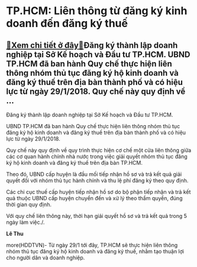 TP.HCM: Liên thông từ đăng ký kinh doanh đến đăng ký thuế
=========================================================

[:gift:Xem chi tiết ở đây:gift:](https://hddtvn.com/tp-hcm-lien-thong-tu-dang-ky-kinh-doanh-den-dang-ky-thue/)Đăng ký thành lập doanh nghiệp tại Sở Kế hoạch và Đầu tư TP.HCM. UBND TP.HCM đã ban hành Quy chế thực hiện liên thông nhóm thủ tục đăng ký hộ kinh doanh và đăng ký thuế trên địa bàn thành phố và có hiệu lực từ ngày 29/1/2018. Quy chế này quy định về …
-----------------------------------------------------------------------------------------------------------------------------------------------------------------------------------------------------------------------------------------------------------







 






 Đăng ký thành lập doanh nghiệp tại Sở Kế hoạch và Đầu tư TP.HCM. 


UBND TP.HCM đã ban hành Quy chế thực hiện liên thông nhóm thủ tục đăng ký hộ kinh doanh và đăng ký thuế trên địa bàn thành phố và có hiệu lực từ ngày 29/1/2018. 


 Quy chế này quy định về quy trình thực hiện cơ chế một cửa liên thông giữa các cơ quan hành chính nhà nước trong việc giải quyết nhóm thủ tục đăng ký hộ kinh doanh và đăng ký thuế trên địa bàn TP.HCM.


 Theo đó, UBND cấp huyện là đầu mối tiếp nhận hồ sơ và trả kết quả giải quyết đối với nhóm thủ tục hành chính và thu lệ phí đăng ký theo quy định.


 Các chi cục thuế cấp huyện tiếp nhận hồ sơ do bộ phận tiếp nhận và trả kết quả thuộc UBND cấp huyện chuyển đến và xử lý theo thẩm quyền, đúng thời gian quy định.


 Với quy chế liên thông này, thời hạn giải quyết hồ sơ và trả kết quả trong 5 ngày làm việc./.






**Lê Thu**



more(HDDTVN)- Từ ngày 29/1 tới đây, TP.HCM sẽ thực hiện liên thông nhóm thủ tục đăng ký hộ kinh doanh và đăng ký thuế, nhằm tạo thuận lợi cho người dân và doanh nghiệp.

